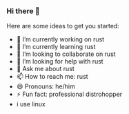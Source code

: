 ### Hi there 👋


Here are some ideas to get you started:

- 🔭 I’m currently working on rust
- 🌱 I’m currently learning rust
- 👯 I’m looking to collaborate on rust
- 🤔 I’m looking for help with rust
- 💬 Ask me about rust
- 📫 How to reach me: rust
- 😄 Pronouns: he/him
- ⚡ Fun fact: professional distrohopper
- i use linux
